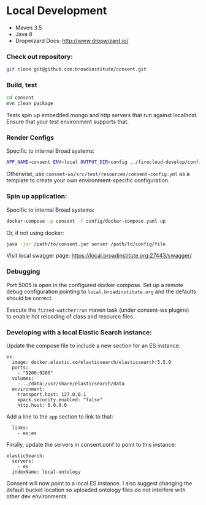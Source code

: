 # Local Development

* Maven 3.5
* Java 8
* Dropwizard Docs: http://www.dropwizard.io/

### Check out repository:
```bash
git clone git@github.com:broadinstitute/consent.git
```

### Build, test
```bash
cd consent
mvn clean package 
```

Tests spin up embedded mongo and http servers that run against localhost. 
Ensure that your test environment supports that. 

### Render Configs 
Specific to internal Broad systems:
```bash
APP_NAME=consent ENV=local OUTPUT_DIR=config ../firecloud-develop/configure.rb
```
Otherwise, use `consent-ws/src/test/resources/consent-config.yml` as a template to 
create your own environment-specific configuration. 

### Spin up application:
Specific to internal Broad systems:
```bash
docker-compose -p consent -f config/docker-compose.yaml up
```
Or, if not using docker:
```bash
java -jar /path/to/consent.jar server /path/to/config/file
```

Visit local swagger page: https://local.broadinstitute.org:27443/swagger/

### Debugging
Port 5005 is open in the configured docker compose. 
Set up a remote debug configuration pointing to `local.broadinstitute.org`
and the defaults should be correct.

Execute the `fizzed-watcher:run` maven task (under consent-ws plugins)  
to enable hot reloading of class and resource files.


### Developing with a local Elastic Search instance:

Update the compose file to include a new section for an ES instance:
```
es:
  image: docker.elastic.co/elasticsearch/elasticsearch:5.5.0
  ports:
    - "9200:9200"
  volumes:
    - ../data:/usr/share/elasticsearch/data
  environment:
    transport.host: 127.0.0.1
    xpack.security.enabled: "false"
    http.host: 0.0.0.0
```
Add a line to the `app` section to link to that:
```
  links:
    - es:es
```
Finally, update the servers in consent.conf to point to this instance:
```
elasticSearch:
  servers:
    - es
  indexName: local-ontology    
```

Consent will now point to a local ES instance. 
I also suggest changing the default bucket location so uploaded
ontology files do not interfere with other dev environments.